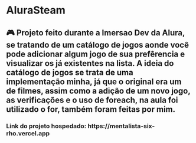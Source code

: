 <h1> AluraSteam </h1>

<h2> 🎮 Projeto feito durante a Imersao Dev da Alura, se tratando de um catálogo de jogos aonde você pode adicionar algum jogo de sua prefêrencia e visualizar os já existentes na lista. A ideia do catálogo de jogos se trata de uma implementação minha, já que o original era um de filmes, assim como a adição de um novo jogo, as verificações e o uso de foreach, na aula foi utilizado o for, também foram feitas por mim. </h2>

<h3> Link do projeto hospedado: https://mentalista-six-rho.vercel.app </h3>
